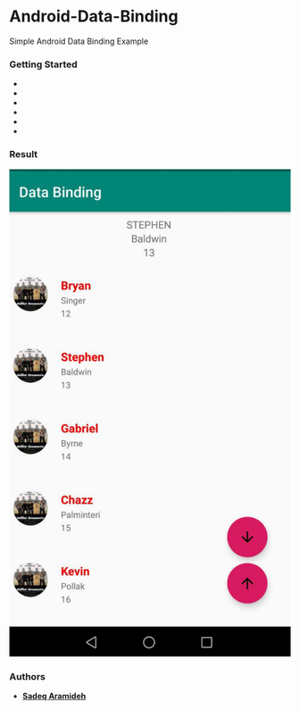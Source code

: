 # Android-Data-Binding
Simple Android Data Binding Example

### Getting Started
*
* 
* 
* 
* 
* 

### Result

![](https://github.com/Aramideh/Android-Data-Binding/blob/master/view.png)

### Authors

* [**Sadeq Aramideh**](https://github.com/Aramideh)

